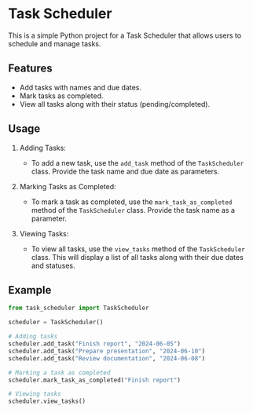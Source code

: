 # Task Scheduler

This is a simple Python project for a Task Scheduler that allows users to schedule and manage tasks.

## Features

- Add tasks with names and due dates.
- Mark tasks as completed.
- View all tasks along with their status (pending/completed).

## Usage

1. Adding Tasks:
   - To add a new task, use the `add_task` method of the `TaskScheduler` class. Provide the task name and due date as parameters.

2. Marking Tasks as Completed:
   - To mark a task as completed, use the `mark_task_as_completed` method of the `TaskScheduler` class. Provide the task name as a parameter.

3. Viewing Tasks:
   - To view all tasks, use the `view_tasks` method of the `TaskScheduler` class. This will display a list of all tasks along with their due dates and statuses.

## Example

```python
from task_scheduler import TaskScheduler

scheduler = TaskScheduler()

# Adding tasks
scheduler.add_task("Finish report", "2024-06-05")
scheduler.add_task("Prepare presentation", "2024-06-10")
scheduler.add_task("Review documentation", "2024-06-08")

# Marking a task as completed
scheduler.mark_task_as_completed("Finish report")

# Viewing tasks
scheduler.view_tasks()
